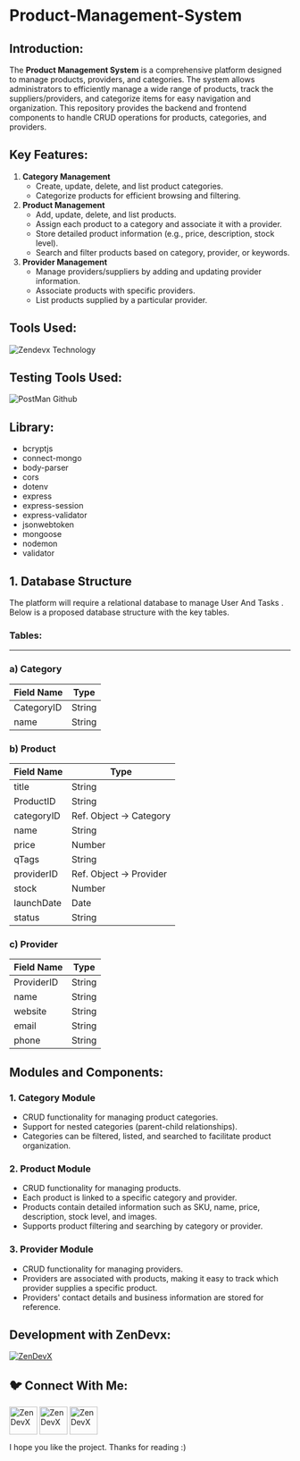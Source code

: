 # Product-Management-System
<h2 align="left">Introduction:</h2>

The **Product Management System** is a comprehensive platform designed to manage products, providers, and categories. The system allows administrators to efficiently manage a wide range of products, track the suppliers/providers, and categorize items for easy navigation and organization. This repository provides the backend and frontend components to handle CRUD operations for products, categories, and providers.

<h2 align="left">Key Features:</h2>

1. **Category Management**
    - Create, update, delete, and list product categories.
    - Categorize products for efficient browsing and filtering.
2. **Product Management**
    - Add, update, delete, and list products.
    - Assign each product to a category and associate it with a provider.
    - Store detailed product information (e.g., price, description, stock level).
    - Search and filter products based on category, provider, or keywords.
3. **Provider Management**
    - Manage providers/suppliers by adding and updating provider information.
    - Associate products with specific providers.
    - List products supplied by a particular provider.

<h2 align="left">Tools Used:</h2>

![Zendevx Technology](https://github.com/user-attachments/assets/36c979fe-929e-44a4-8958-9c15dc466e35)

<h2 align="left">Testing Tools Used:</h2>

![PostMan Github](https://github.com/user-attachments/assets/3381c639-715f-40b9-85d3-08384553ee12)


<h2 align="left">Library:</h2>

- bcryptjs
- connect-mongo
- body-parser
- cors
- dotenv
- express
- express-session
- express-validator
- jsonwebtoken
- mongoose
- nodemon
- validator

<h2 align="left">1. Database Structure</h2>

The platform will require a relational database to manage User And Tasks . Below is a proposed database structure with the key tables.

### **Tables**:

---

### a) Category

| **Field Name** | **Type** |
| --- | --- |
| CategoryID | String |
| name | String |

### b) **Product**

| **Field Name** | **Type** |
| --- | --- |
| title | String |
| ProductID | String |
| categoryID | Ref. Object → Category |
| name | String |
| price | Number |
| qTags | String |
| providerID | Ref. Object → Provider |
| stock | Number |
| launchDate | Date |
| status | String |

### c) **Provider**

| **Field Name** | **Type** |
| --- | --- |
| ProviderID | String |
| name | String |
| website | String |
| email | String |
| phone | String |

<h2 align="left">Modules and Components:</h2>

### 1. **Category Module**

- CRUD functionality for managing product categories.
- Support for nested categories (parent-child relationships).
- Categories can be filtered, listed, and searched to facilitate product organization.

### 2. **Product Module**

- CRUD functionality for managing products.
- Each product is linked to a specific category and provider.
- Products contain detailed information such as SKU, name, price, description, stock level, and images.
- Supports product filtering and searching by category or provider.

### 3. **Provider Module**

- CRUD functionality for managing providers.
- Providers are associated with products, making it easy to track which provider supplies a specific product.
- Providers' contact details and business information are stored for reference.

<h2 align="left">Development with ZenDevx:</h2>

<a href="https://www.zendevx.com/" target="blank"><img align="center" src="https://github.com/user-attachments/assets/7dd7220f-e83c-4490-9ac2-beab3bcf8c35" alt="ZenDevX" height="auto" width="auto" /></a>


<h2 align="left">🐦 Connect With Me:</h2>

<a href="https://www.linkedin.com/company/zendevx/" target="blank"><img align="center" src="https://github.com/user-attachments/assets/9a6080ca-4265-43e5-8652-9454651970a9" alt="ZenDevX" height="50" width="50" /></a>
<a href="https://www.youtube.com/@zendevx" target="blank"><img align="center" src="https://github.com/user-attachments/assets/1beefdd6-fa17-49c9-bde7-e8f30f539b96" alt="ZenDevX" height="50" width="50" /></a>
<a href="#" target="blank"><img align="center" src="https://github.com/user-attachments/assets/f1eeb865-3d23-407a-9a2b-d76b4e85c6dd" alt="ZenDevX" height="50" width="50" /></a>

I hope you like the project. Thanks for reading :)
